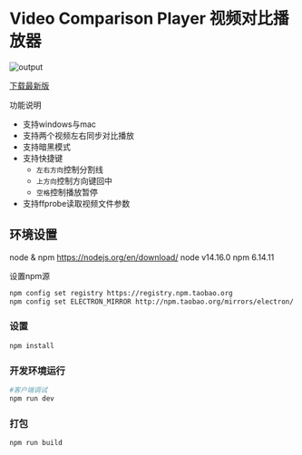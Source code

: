 # Video Comparison Player 视频对比播放器

![output](https://user-images.githubusercontent.com/36283/122520417-26130180-d046-11eb-96d2-f9448f7e3924.gif)

[下载最新版](https://github.com/bergkamp/video-comparison-player/releases/latest)

功能说明
* 支持windows与mac
* 支持两个视频左右同步对比播放
* 支持暗黑模式
* 支持快捷键
  * `左右方向`控制分割线
  * `上方向`控制方向键回中
  * `空格`控制播放暂停
* 支持ffprobe读取视频文件参数

## 环境设置
node & npm https://nodejs.org/en/download/
node v14.16.0
npm 6.14.11

设置npm源
```bash
npm config set registry https://registry.npm.taobao.org
npm config set ELECTRON_MIRROR http://npm.taobao.org/mirrors/electron/
```
### 设置
```bash
npm install
```
### 开发环境运行
```bash
#客户端调试
npm run dev
```
### 打包
```bash
npm run build
```
